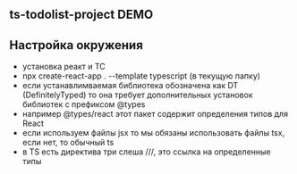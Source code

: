 ## ts-todolist-project DEMO

## Настройка окружения

- установка реакт и ТС
- npx create-react-app . --template typescript (в текущую папку)
- если устанавлимваемая библиотека обозначена как DT (DefinitelyTyped) то она требует дополнительных установок библиотек с префиксом @types
- например @types/react этот пакет содержит определения типов для React
- если используем файлы jsx то мы обязаны использовать файлы tsx, если нет, то обычный ts
- в TS есть директива три слеша ///, это ссылка на определенные типы
